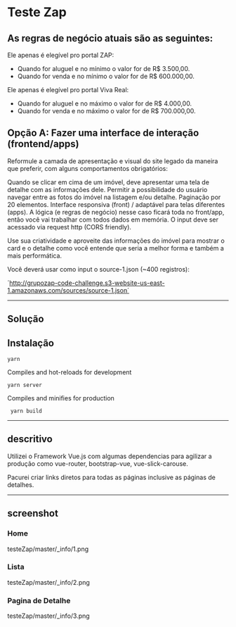 # Teste Zap

## As regras de negócio atuais são as seguintes:
Ele apenas é elegível pro portal ZAP:
- Quando for aluguel e no mínimo o valor for de R$ 3.500,00.
- Quando for venda e no mínimo o valor for de R$ 600.000,00.

Ele apenas é elegível pro portal Viva Real:
- Quando for aluguel e no máximo o valor for de R$ 4.000,00.
- Quando for venda e no máximo o valor for de R$ 700.000,00.


## Opção A: Fazer uma interface de interação (frontend/apps)
Reformule a camada de apresentação e visual do site legado da maneira que preferir, com alguns comportamentos obrigatórios:

Quando se clicar em cima de um imóvel, deve apresentar uma tela de detalhe com as informações dele.
Permitir a possibilidade do usuário navegar entre as fotos do imóvel na listagem e/ou detalhe.
Paginação por 20 elementos.
Interface responsiva (front) / adaptável para telas diferentes (apps).
A lógica (e regras de negócio) nesse caso ficará toda no front/app, então você vai trabalhar com todos dados em memória. O input deve ser acessado via request http (CORS friendly).

Use sua criatividade e aproveite das informações do imóvel para mostrar o card e o detalhe como você entende que seria a melhor forma e também a mais performática.

Você deverá usar como input o source-1.json (~400 registros):

´http://grupozap-code-challenge.s3-website-us-east-1.amazonaws.com/sources/source-1.json´

------------
Solução
------------

## Instalação

```
yarn
```

Compiles and hot-reloads for development 
```
yarn server
```

Compiles and minifies for production
```
 yarn build
```
------------
descritivo
------------

Utilizei o Framework Vue.js com algumas dependencias para agilizar a produção como vue-router, bootstrap-vue,  vue-slick-carouse.

Pacurei criar links diretos para todas as páginas inclusive as páginas de detalhes.

------------
screenshot
------------
### Home
testeZap/master/_info/1.png

### Lista
testeZap/master/_info/2.png

### Pagina de Detalhe 
testeZap/master/_info/3.png
